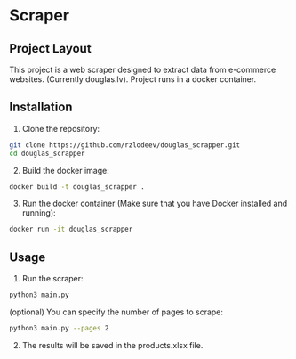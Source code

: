 # Scraper

## Project Layout
This project is a web scraper designed to extract data from e-commerce websites. (Currently douglas.lv).
Project runs in a docker container.

## Installation

1. Clone the repository:
```bash
git clone https://github.com/rzlodeev/douglas_scrapper.git
cd douglas_scrapper
```

2. Build the docker image:
```bash
docker build -t douglas_scrapper .
```

3. Run the docker container (Make sure that you have Docker installed and running):
```bash
docker run -it douglas_scrapper
```

## Usage

1. Run the scraper:
```bash
python3 main.py
```

(optional) You can specify the number of pages to scrape:
```bash
python3 main.py --pages 2
```

2. The results will be saved in the products.xlsx file.




